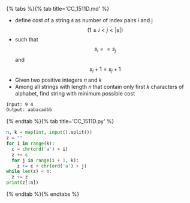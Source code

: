 {% tabs %}{% tab title='CC_1511D.md' %}

* define cost of a string 𝑠 as number of index pairs i and j $$ (1 ≤ i < j < |s| ) $$
* such that $$ s_i == s_j $$ and $$ s_i + 1 = s_j + 1 $$
* Given two positive integers 𝑛 and 𝑘
* Among all strings with length 𝑛 that contain only first 𝑘 characters of alphabet, find string with minimum possible cost

```txt
Input: 9 4
Output: aabacadbb
```

{% endtab %}{% tab title='CC_1511D.py' %}

```py
n, k = map(int, input().split())
z = ""
for i in range(k):
  c = chr(ord('a') + i)
  z += c
  for j in range(i + 1, k):
    z += c + chr(ord('a') + j)
while len(z) < n:
  z += z
print(z[:n])
```

{% endtab %}{% endtabs %}
